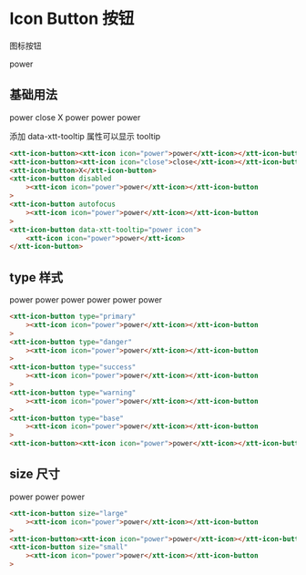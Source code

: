 <script setup>
import { onMounted, onUnmounted } from 'vue'
import "./css/com.css"
import GUI from "lil-gui";

let gui;

onMounted(async () => {
	await Promise.all([
		import("../../dist/xtt-tooltip.js"),
		import("../../dist/xtt-icon.js"),
		import("../../dist/xtt-icon-button.js"),
	])

	const operate = document.getElementById("operate");

	gui = new GUI({
		container: document.querySelector(".operate-wrapper")
	});

	const obj = {
		type: "default",
		size: "default"
	};

	gui.add(obj, "size", ["default", "large", "small"]).onChange((value) => {
		if (value === "default") {
			operate.removeAttribute("size");
			return;
		}
		operate.size = value
	});
	gui.add(obj, "type", ["default", "primary", "danger","success", "warning", "base"]).onChange((value) => {
		if (value === "default") {
			operate.removeAttribute("type");
			return;
		}
		operate.type = value
	});
});

onUnmounted(() => {
	gui.destroy();
});
</script>

# Icon Button 按钮

图标按钮

<section class="operate-wrapper">
	<div class="operate-content">
		<xtt-icon-button id="operate">
			<xtt-icon icon="power">power</xtt-icon>
		</xtt-icon-button>
	</div>
</section>

## 基础用法

<section class="wrap">
	<xtt-icon-button><xtt-icon icon="power">power</xtt-icon></xtt-icon-button>
	<xtt-icon-button><xtt-icon icon="close">close</xtt-icon></xtt-icon-button>
	<xtt-icon-button>X</xtt-icon-button>
	<xtt-icon-button disabled><xtt-icon icon="power">power</xtt-icon></xtt-icon-button>
	<xtt-icon-button autofocus><xtt-icon icon="power">power</xtt-icon></xtt-icon-button>
	<xtt-icon-button data-xtt-tooltip="power icon"><xtt-icon icon="power">power</xtt-icon></xtt-icon-button>
</section>

<p>
	添加 data-xtt-tooltip 属性可以显示 tooltip
</p>

```html
<xtt-icon-button><xtt-icon icon="power">power</xtt-icon></xtt-icon-button>
<xtt-icon-button><xtt-icon icon="close">close</xtt-icon></xtt-icon-button>
<xtt-icon-button>X</xtt-icon-button>
<xtt-icon-button disabled
	><xtt-icon icon="power">power</xtt-icon></xtt-icon-button
>
<xtt-icon-button autofocus
	><xtt-icon icon="power">power</xtt-icon></xtt-icon-button
>
<xtt-icon-button data-xtt-tooltip="power icon">
	<xtt-icon icon="power">power</xtt-icon>
</xtt-icon-button>
```

## type 样式

<section class="wrap">
	<xtt-icon-button type="primary"><xtt-icon icon="power">power</xtt-icon></xtt-icon-button>
	<xtt-icon-button type="danger"><xtt-icon icon="power">power</xtt-icon></xtt-icon-button>
	<xtt-icon-button type="success"><xtt-icon icon="power">power</xtt-icon></xtt-icon-button>
	<xtt-icon-button type="warning"><xtt-icon icon="power">power</xtt-icon></xtt-icon-button>
	<xtt-icon-button type="base"><xtt-icon icon="power">power</xtt-icon></xtt-icon-button>
	<xtt-icon-button><xtt-icon icon="power">power</xtt-icon></xtt-icon-button>
</section>

```html
<xtt-icon-button type="primary"
	><xtt-icon icon="power">power</xtt-icon></xtt-icon-button
>
<xtt-icon-button type="danger"
	><xtt-icon icon="power">power</xtt-icon></xtt-icon-button
>
<xtt-icon-button type="success"
	><xtt-icon icon="power">power</xtt-icon></xtt-icon-button
>
<xtt-icon-button type="warning"
	><xtt-icon icon="power">power</xtt-icon></xtt-icon-button
>
<xtt-icon-button type="base"
	><xtt-icon icon="power">power</xtt-icon></xtt-icon-button
>
<xtt-icon-button><xtt-icon icon="power">power</xtt-icon></xtt-icon-button>
```

## size 尺寸

<section class="wrap">
	<xtt-icon-button size="large"><xtt-icon icon="power">power</xtt-icon></xtt-icon-button>
	<xtt-icon-button><xtt-icon icon="power">power</xtt-icon></xtt-icon-button>
	<xtt-icon-button size="small"><xtt-icon icon="power">power</xtt-icon></xtt-icon-button>
</section>

```html
<xtt-icon-button size="large"
	><xtt-icon icon="power">power</xtt-icon></xtt-icon-button
>
<xtt-icon-button><xtt-icon icon="power">power</xtt-icon></xtt-icon-button>
<xtt-icon-button size="small"
	><xtt-icon icon="power">power</xtt-icon></xtt-icon-button
>
```
